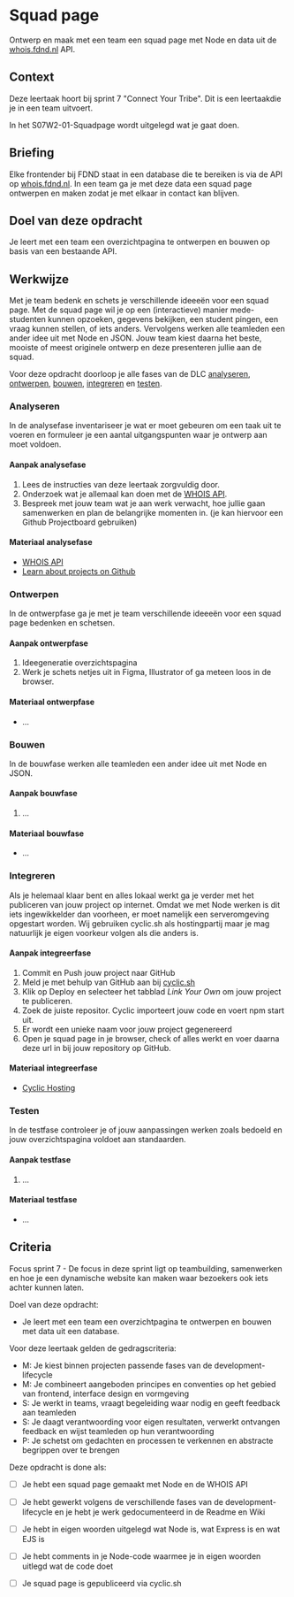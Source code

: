 
# Squad page
Ontwerp en maak met een team een squad page met Node en data uit de [whois.fdnd.nl](https://whois.fdnd.nl) API.

## Context
Deze leertaak hoort bij sprint 7 "Connect Your Tribe". Dit is een leertaakdie je in een team uitvoert.

In het S07W2-01-Squadpage wordt uitgelegd wat je gaat doen.


## Briefing
Elke frontender bij FDND staat in een database die te bereiken is via de API op [whois.fdnd.nl](https://whois.fdnd.nl). In een team ga je met deze data een squad page ontwerpen en maken zodat je met elkaar in contact kan blijven.

## Doel van deze opdracht
Je leert met een team een overzichtpagina te ontwerpen en bouwen op basis van een bestaande API.


## Werkwijze

Met je team bedenk en schets je verschillende ideeeën voor een squad page. 
Met de squad page wil je op een (interactieve) manier mede-studenten kunnen opzoeken, gegevens bekijken, een student pingen, een vraag kunnen stellen, of iets anders.
Vervolgens werken alle teamleden een ander idee uit met Node en JSON.
Jouw team kiest daarna het beste, mooiste of meest originele ontwerp en deze presenteren jullie aan de squad. 

Voor deze opdracht doorloop je alle fases van de DLC [analyseren](#analyseren), [ontwerpen](#ontwerpen), [bouwen](#bouwen), [integreren](#integreren) en [testen](#testen).


### Analyseren
In de analysefase inventariseer je wat er moet gebeuren om een taak uit te voeren en formuleer je een aantal uitgangspunten waar je ontwerp aan moet voldoen. 


#### Aanpak analysefase

1. Lees de instructies van deze leertaak zorgvuldig door.
2. Onderzoek wat je allemaal kan doen met de [WHOIS API](https://whois.fdnd.nl).
3. Bespreek met jouw team wat je aan werk verwacht, hoe jullie gaan samenwerken en plan de belangrijke momenten in. (je kan hiervoor een Github Projectboard gebruiken)


#### Materiaal analysefase

- [WHOIS API](https://whois.fdnd.nl)
- [Learn about projects on Github](https://docs.github.com/en/issues/planning-and-tracking-with-projects/learning-about-projects/about-projects)


### Ontwerpen
In de ontwerpfase ga je met je team verschillende ideeeën voor een squad page bedenken en schetsen. 

#### Aanpak ontwerpfase

1. Ideegeneratie overzichtspagina
2. Werk je schets netjes uit in Figma, Illustrator of ga meteen loos in de browser.


#### Materiaal ontwerpfase

- ...




### Bouwen
In de bouwfase werken alle teamleden een ander idee uit met Node en JSON.


#### Aanpak bouwfase

1. ...

#### Materiaal bouwfase

- ...




### Integreren
Als je helemaal klaar bent en alles lokaal werkt ga je verder met het publiceren van jouw project op internet. Omdat we met Node werken is dit iets ingewikkelder dan voorheen, er moet namelijk een serveromgeving opgestart worden. Wij gebruiken cyclic.sh als hostingpartij maar je mag natuurlijk je eigen voorkeur volgen als die anders is.




#### Aanpak integreerfase

1. Commit en Push jouw project naar GitHub
2. Meld je met behulp van GitHub aan bij [cyclic.sh](https://www.cyclic.sh/)
3. Klik op Deploy en selecteer het tabblad _Link Your Own_ om jouw project te publiceren.
4. Zoek de juiste repositor. Cyclic importeert jouw code en voert npm start uit.
5. Er wordt een unieke naam voor jouw project gegenereerd
6. Open je squad page in je browser, check of alles werkt en voer daarna deze url in bij jouw repository op GitHub. 


#### Materiaal integreerfase

- [Cyclic Hosting](https://www.cyclic.sh/)




### Testen
In de testfase controleer je of jouw aanpassingen werken zoals bedoeld en jouw overzichtspagina voldoet aan standaarden.

#### Aanpak testfase

1. ...

#### Materiaal testfase

- ...





## Criteria

Focus sprint 7 - De focus in deze sprint ligt op teambuilding, samenwerken en hoe je een dynamische website kan maken waar bezoekers ook iets achter kunnen laten.

Doel van deze opdracht:
* Je leert met een team een overzichtpagina te ontwerpen en bouwen met data uit een database.

Voor deze leertaak gelden de gedragscriteria: 
* M: Je kiest binnen projecten passende fases van de development-lifecycle
* M: Je combineert aangeboden principes en conventies op het gebied van frontend, interface design en vormgeving
* S: Je werkt in teams, vraagt begeleiding waar nodig en geeft feedback aan teamleden
* S: Je daagt verantwoording voor eigen resultaten, verwerkt ontvangen feedback en wijst teamleden op hun verantwoording
* P: Je schetst om gedachten en processen te verkennen en abstracte begrippen over te brengen

Deze opdracht is done als:
- [ ] Je hebt een squad page gemaakt met Node en de WHOIS API
- [ ] Je hebt gewerkt volgens de verschillende fases van de development-lifecycle en je hebt je werk gedocumenteerd in de Readme en Wiki
- [ ] Je hebt in eigen woorden uitgelegd wat Node is, wat Express is en wat EJS is
- [ ] Je hebt comments in je Node-code waarmee je in eigen woorden uitlegd wat de code doet
- [ ] Je squad page is gepubliceerd via cyclic.sh


